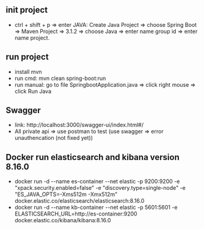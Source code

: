 ## init project

- ctrl + shift + p => enter JAVA: Create Java Project => choose Spring Boot => Maven Project => 3.1.2 => choose Java => enter name group id => enter name project.

## run project

- install mvn
- run cmd: mvn clean spring-boot:run
- run manual: go to file SpringbootApplication.java => click right mouse => click Run Java

## Swagger

- link: http://localhost:3000/swagger-ui/index.html#/
- All private api => use postman to test (use swagger => error unauthencation (not fixed yet))

## Docker run elasticsearch and kibana version 8.16.0

- docker run -d --name es-container --net elastic -p 9200:9200 -e "xpack.security.enabled=false" -e "discovery.type=single-node" -e "ES_JAVA_OPTS=-Xms512m -Xmx512m" docker.elastic.co/elasticsearch/elasticsearch:8.16.0
- docker run -d --name kb-container --net elastic -p 5601:5601 -e ELASTICSEARCH_URL=http://es-container:9200 docker.elastic.co/kibana/kibana:8.16.0
